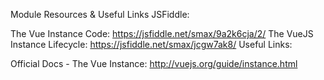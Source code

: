 Module Resources & Useful Links
JSFiddle:

The Vue Instance Code: https://jsfiddle.net/smax/9a2k6cja/2/
The VueJS Instance Lifecycle: https://jsfiddle.net/smax/jcgw7ak8/
Useful Links:

Official Docs - The Vue Instance: http://vuejs.org/guide/instance.html

